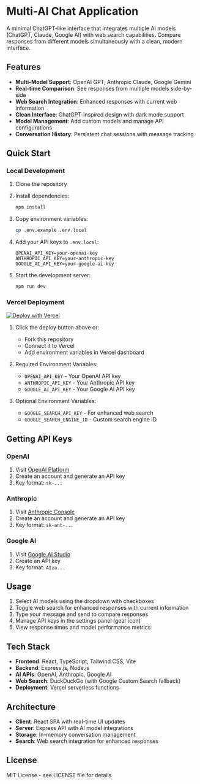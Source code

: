 # Multi-AI Chat Application

A minimal ChatGPT-like interface that integrates multiple AI models (ChatGPT, Claude, Google AI) with web search capabilities. Compare responses from different models simultaneously with a clean, modern interface.

## Features

- **Multi-Model Support**: OpenAI GPT, Anthropic Claude, Google Gemini
- **Real-time Comparison**: See responses from multiple models side-by-side
- **Web Search Integration**: Enhanced responses with current web information
- **Clean Interface**: ChatGPT-inspired design with dark mode support
- **Model Management**: Add custom models and manage API configurations
- **Conversation History**: Persistent chat sessions with message tracking

## Quick Start

### Local Development

1. Clone the repository
2. Install dependencies:
   ```bash
   npm install
   ```

3. Copy environment variables:
   ```bash
   cp .env.example .env.local
   ```

4. Add your API keys to `.env.local`:
   ```env
   OPENAI_API_KEY=your-openai-key
   ANTHROPIC_API_KEY=your-anthropic-key
   GOOGLE_AI_API_KEY=your-google-ai-key
   ```

5. Start the development server:
   ```bash
   npm run dev
   ```

### Vercel Deployment

[![Deploy with Vercel](https://vercel.com/button)](https://vercel.com/new/clone?repository-url=https://github.com/ftaxats/AI-Model-compare&env=OPENAI_API_KEY,ANTHROPIC_API_KEY,GOOGLE_AI_API_KEY)

1. Click the deploy button above or:
   - Fork this repository
   - Connect it to Vercel
   - Add environment variables in Vercel dashboard

2. Required Environment Variables:
   - `OPENAI_API_KEY` - Your OpenAI API key
   - `ANTHROPIC_API_KEY` - Your Anthropic API key  
   - `GOOGLE_AI_API_KEY` - Your Google AI API key

3. Optional Environment Variables:
   - `GOOGLE_SEARCH_API_KEY` - For enhanced web search
   - `GOOGLE_SEARCH_ENGINE_ID` - Custom search engine ID

## Getting API Keys

### OpenAI
1. Visit [OpenAI Platform](https://platform.openai.com/api-keys)
2. Create an account and generate an API key
3. Key format: `sk-...`

### Anthropic
1. Visit [Anthropic Console](https://console.anthropic.com)
2. Create an account and generate an API key
3. Key format: `sk-ant-...`

### Google AI
1. Visit [Google AI Studio](https://aistudio.google.com/app/apikey)
2. Create an API key
3. Key format: `AIza...`

## Usage

1. Select AI models using the dropdown with checkboxes
2. Toggle web search for enhanced responses with current information
3. Type your message and send to compare responses
4. Manage API keys in the settings panel (gear icon)
5. View response times and model performance metrics

## Tech Stack

- **Frontend**: React, TypeScript, Tailwind CSS, Vite
- **Backend**: Express.js, Node.js
- **AI APIs**: OpenAI, Anthropic, Google AI
- **Web Search**: DuckDuckGo (with Google Custom Search fallback)
- **Deployment**: Vercel serverless functions

## Architecture

- **Client**: React SPA with real-time UI updates
- **Server**: Express API with AI model integrations
- **Storage**: In-memory conversation management
- **Search**: Web search integration for enhanced responses

## License

MIT License - see LICENSE file for details